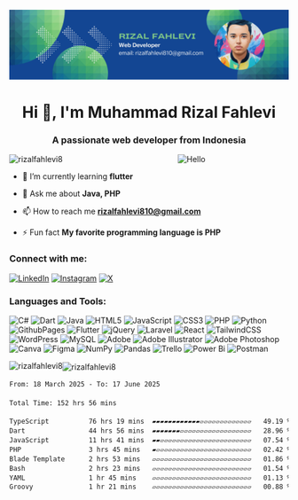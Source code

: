 ![alt text](https://github.com/rizalfahlevi8/rizalfahlevi8/blob/main/Web%20Developer.png?raw=true)
<h1 align="center">Hi 👋, I'm Muhammad Rizal Fahlevi</h1>
<h3 align="center">A passionate web developer from Indonesia</h3>
<img align="right" alt="Hello" width="200" margin="10px" src="https://github.com/rizalfahlevi8/rizalfahlevi8/blob/main/Hello.gif">

<p align="left"> <img src="https://komarev.com/ghpvc/?username=rizalfahlevi8&label=Profile%20views&color=0e75b6&style=flat" alt="rizalfahlevi8" /> </p>

- 🌱 I’m currently learning **flutter**

- 💬 Ask me about **Java, PHP**

- 📫 How to reach me **rizalfahlevi810@gmail.com**

- ⚡ Fun fact **My favorite programming language is PHP**

<h3 align="left">Connect with me:</h3>

[![LinkedIn](https://img.shields.io/badge/LinkedIn-%230077B5.svg?logo=linkedin&logoColor=white)](https://linkedin.com/in/muhammad-rizal-fahlevi-9500452b2) [![Instagram](https://img.shields.io/badge/Instagram-%23E4405F.svg?logo=Instagram&logoColor=white)](https://instagram.com/rizalfahlevi8) [![X](https://img.shields.io/badge/X-black.svg?logo=X&logoColor=white)](https://x.com/rizal_fahlevi8) 


<h3 align="left">Languages and Tools:</h3>

![C#](https://img.shields.io/badge/c%23-%23239120.svg?style=for-the-badge&logo=csharp&logoColor=white) ![Dart](https://img.shields.io/badge/dart-%230175C2.svg?style=for-the-badge&logo=dart&logoColor=white) ![Java](https://img.shields.io/badge/java-%23ED8B00.svg?style=for-the-badge&logo=openjdk&logoColor=white) ![HTML5](https://img.shields.io/badge/html5-%23E34F26.svg?style=for-the-badge&logo=html5&logoColor=white) ![JavaScript](https://img.shields.io/badge/javascript-%23323330.svg?style=for-the-badge&logo=javascript&logoColor=%23F7DF1E) ![CSS3](https://img.shields.io/badge/css3-%231572B6.svg?style=for-the-badge&logo=css3&logoColor=white) ![PHP](https://img.shields.io/badge/php-%23777BB4.svg?style=for-the-badge&logo=php&logoColor=white) ![Python](https://img.shields.io/badge/python-3670A0?style=for-the-badge&logo=python&logoColor=ffdd54) ![GithubPages](https://img.shields.io/badge/github%20pages-121013?style=for-the-badge&logo=github&logoColor=white) ![Flutter](https://img.shields.io/badge/Flutter-%2302569B.svg?style=for-the-badge&logo=Flutter&logoColor=white) ![jQuery](https://img.shields.io/badge/jquery-%230769AD.svg?style=for-the-badge&logo=jquery&logoColor=white) ![Laravel](https://img.shields.io/badge/laravel-%23FF2D20.svg?style=for-the-badge&logo=laravel&logoColor=white) ![React](https://img.shields.io/badge/react-%2320232a.svg?style=for-the-badge&logo=react&logoColor=%2361DAFB) ![TailwindCSS](https://img.shields.io/badge/tailwindcss-%2338B2AC.svg?style=for-the-badge&logo=tailwind-css&logoColor=white) ![WordPress](https://img.shields.io/badge/WordPress-%23117AC9.svg?style=for-the-badge&logo=WordPress&logoColor=white) ![MySQL](https://img.shields.io/badge/mysql-%2300000f.svg?style=for-the-badge&logo=mysql&logoColor=white) ![Adobe](https://img.shields.io/badge/adobe-%23FF0000.svg?style=for-the-badge&logo=adobe&logoColor=white) ![Adobe Illustrator](https://img.shields.io/badge/adobe%20illustrator-%23FF9A00.svg?style=for-the-badge&logo=adobe%20illustrator&logoColor=white) ![Adobe Photoshop](https://img.shields.io/badge/adobe%20photoshop-%2331A8FF.svg?style=for-the-badge&logo=adobe%20photoshop&logoColor=white) ![Canva](https://img.shields.io/badge/Canva-%2300C4CC.svg?style=for-the-badge&logo=Canva&logoColor=white) ![Figma](https://img.shields.io/badge/figma-%23F24E1E.svg?style=for-the-badge&logo=figma&logoColor=white) ![NumPy](https://img.shields.io/badge/numpy-%23013243.svg?style=for-the-badge&logo=numpy&logoColor=white) ![Pandas](https://img.shields.io/badge/pandas-%23150458.svg?style=for-the-badge&logo=pandas&logoColor=white) ![Trello](https://img.shields.io/badge/Trello-%23026AA7.svg?style=for-the-badge&logo=Trello&logoColor=white) ![Power Bi](https://img.shields.io/badge/power_bi-F2C811?style=for-the-badge&logo=powerbi&logoColor=black) ![Postman](https://img.shields.io/badge/Postman-FF6C37?style=for-the-badge&logo=postman&logoColor=white)

<p><img align="left" src="https://github-readme-stats.vercel.app/api/top-langs?username=rizalfahlevi8&show_icons=true&locale=en&layout=compact" alt="rizalfahlevi8" /></p>

<!--<p>&nbsp;<img align="center" src="https://github-readme-stats.vercel.app/api?username=rizalfahlevi8&show_icons=true&locale=en" alt="rizalfahlevi8" /></p>-->

<p><img align="center" src="https://github-readme-streak-stats.herokuapp.com/?user=rizalfahlevi8&" alt="rizalfahlevi8" /></p>

<!--START_SECTION:waka-->

```txt
From: 18 March 2025 - To: 17 June 2025

Total Time: 152 hrs 56 mins

TypeScript          76 hrs 19 mins  ▰▰▰▰▰▰▰▰▰▰▰▰▱▱▱▱▱▱▱▱▱▱▱▱▱   49.19 %
Dart                44 hrs 56 mins  ▰▰▰▰▰▰▰▱▱▱▱▱▱▱▱▱▱▱▱▱▱▱▱▱▱   28.96 %
JavaScript          11 hrs 41 mins  ▰▰▱▱▱▱▱▱▱▱▱▱▱▱▱▱▱▱▱▱▱▱▱▱▱   07.54 %
PHP                 3 hrs 45 mins   ▰▱▱▱▱▱▱▱▱▱▱▱▱▱▱▱▱▱▱▱▱▱▱▱▱   02.42 %
Blade Template      2 hrs 53 mins   ▱▱▱▱▱▱▱▱▱▱▱▱▱▱▱▱▱▱▱▱▱▱▱▱▱   01.86 %
Bash                2 hrs 23 mins   ▱▱▱▱▱▱▱▱▱▱▱▱▱▱▱▱▱▱▱▱▱▱▱▱▱   01.54 %
YAML                1 hr 45 mins    ▱▱▱▱▱▱▱▱▱▱▱▱▱▱▱▱▱▱▱▱▱▱▱▱▱   01.13 %
Groovy              1 hr 21 mins    ▱▱▱▱▱▱▱▱▱▱▱▱▱▱▱▱▱▱▱▱▱▱▱▱▱   00.88 %
```

<!--END_SECTION:waka-->

